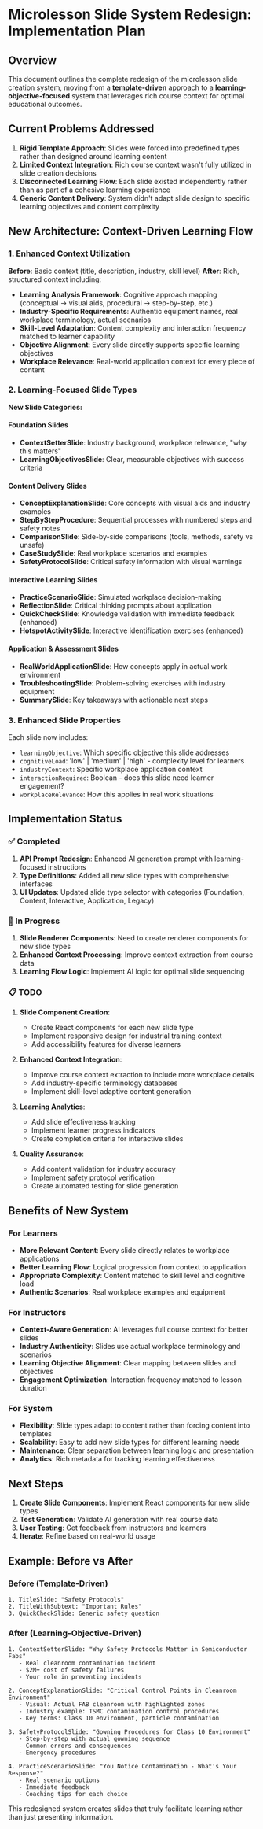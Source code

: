 # Microlesson Slide System Redesign: Implementation Plan

## Overview

This document outlines the complete redesign of the microlesson slide creation system, moving from a **template-driven** approach to a **learning-objective-focused** system that leverages rich course context for optimal educational outcomes.

## Current Problems Addressed

1. **Rigid Template Approach**: Slides were forced into predefined types rather than designed around learning content
2. **Limited Context Integration**: Rich course context wasn't fully utilized in slide creation decisions
3. **Disconnected Learning Flow**: Each slide existed independently rather than as part of a cohesive learning experience
4. **Generic Content Delivery**: System didn't adapt slide design to specific learning objectives and content complexity

## New Architecture: Context-Driven Learning Flow

### 1. Enhanced Context Utilization

**Before**: Basic context (title, description, industry, skill level)
**After**: Rich, structured context including:

- **Learning Analysis Framework**: Cognitive approach mapping (conceptual → visual aids, procedural → step-by-step, etc.)
- **Industry-Specific Requirements**: Authentic equipment names, real workplace terminology, actual scenarios
- **Skill-Level Adaptation**: Content complexity and interaction frequency matched to learner capability
- **Objective Alignment**: Every slide directly supports specific learning objectives
- **Workplace Relevance**: Real-world application context for every piece of content

### 2. Learning-Focused Slide Types

**New Slide Categories:**

#### Foundation Slides
- **ContextSetterSlide**: Industry background, workplace relevance, "why this matters"
- **LearningObjectivesSlide**: Clear, measurable objectives with success criteria

#### Content Delivery Slides
- **ConceptExplanationSlide**: Core concepts with visual aids and industry examples
- **StepByStepProcedure**: Sequential processes with numbered steps and safety notes
- **ComparisonSlide**: Side-by-side comparisons (tools, methods, safety vs unsafe)
- **CaseStudySlide**: Real workplace scenarios and examples
- **SafetyProtocolSlide**: Critical safety information with visual warnings

#### Interactive Learning Slides
- **PracticeScenarioSlide**: Simulated workplace decision-making
- **ReflectionSlide**: Critical thinking prompts about application
- **QuickCheckSlide**: Knowledge validation with immediate feedback (enhanced)
- **HotspotActivitySlide**: Interactive identification exercises (enhanced)

#### Application & Assessment Slides
- **RealWorldApplicationSlide**: How concepts apply in actual work environment
- **TroubleshootingSlide**: Problem-solving exercises with industry equipment
- **SummarySlide**: Key takeaways with actionable next steps

### 3. Enhanced Slide Properties

Each slide now includes:
- `learningObjective`: Which specific objective this slide addresses
- `cognitiveLoad`: 'low' | 'medium' | 'high' - complexity level for learners
- `industryContext`: Specific workplace application context
- `interactionRequired`: Boolean - does this slide need learner engagement?
- `workplaceRelevance`: How this applies in real work situations

## Implementation Status

### ✅ Completed
1. **API Prompt Redesign**: Enhanced AI generation prompt with learning-focused instructions
2. **Type Definitions**: Added all new slide types with comprehensive interfaces
3. **UI Updates**: Updated slide type selector with categories (Foundation, Content, Interactive, Application, Legacy)

### 🚧 In Progress
1. **Slide Renderer Components**: Need to create renderer components for new slide types
2. **Enhanced Context Processing**: Improve context extraction from course data
3. **Learning Flow Logic**: Implement AI logic for optimal slide sequencing

### 📋 TODO
1. **Slide Component Creation**:
   - Create React components for each new slide type
   - Implement responsive design for industrial training context
   - Add accessibility features for diverse learners

2. **Enhanced Context Integration**:
   - Improve course context extraction to include more workplace details
   - Add industry-specific terminology databases
   - Implement skill-level adaptive content generation

3. **Learning Analytics**:
   - Add slide effectiveness tracking
   - Implement learner progress indicators
   - Create completion criteria for interactive slides

4. **Quality Assurance**:
   - Add content validation for industry accuracy
   - Implement safety protocol verification
   - Create automated testing for slide generation

## Benefits of New System

### For Learners
- **More Relevant Content**: Every slide directly relates to workplace applications
- **Better Learning Flow**: Logical progression from context to application
- **Appropriate Complexity**: Content matched to skill level and cognitive load
- **Authentic Scenarios**: Real workplace examples and equipment

### For Instructors
- **Context-Aware Generation**: AI leverages full course context for better slides
- **Industry Authenticity**: Slides use actual workplace terminology and scenarios
- **Learning Objective Alignment**: Clear mapping between slides and objectives
- **Engagement Optimization**: Interaction frequency matched to lesson duration

### For System
- **Flexibility**: Slide types adapt to content rather than forcing content into templates
- **Scalability**: Easy to add new slide types for different learning needs
- **Maintenance**: Clear separation between learning logic and presentation
- **Analytics**: Rich metadata for tracking learning effectiveness

## Next Steps

1. **Create Slide Components**: Implement React components for new slide types
2. **Test Generation**: Validate AI generation with real course data
3. **User Testing**: Get feedback from instructors and learners
4. **Iterate**: Refine based on real-world usage

## Example: Before vs After

### Before (Template-Driven)
```
1. TitleSlide: "Safety Protocols"
2. TitleWithSubtext: "Important Rules"
3. QuickCheckSlide: Generic safety question
```

### After (Learning-Objective-Driven)
```
1. ContextSetterSlide: "Why Safety Protocols Matter in Semiconductor Fabs" 
   - Real cleanroom contamination incident
   - $2M+ cost of safety failures
   - Your role in preventing incidents

2. ConceptExplanationSlide: "Critical Control Points in Cleanroom Environment"
   - Visual: Actual FAB cleanroom with highlighted zones
   - Industry example: TSMC contamination control procedures
   - Key terms: Class 10 environment, particle contamination

3. SafetyProtocolSlide: "Gowning Procedures for Class 10 Environment"
   - Step-by-step with actual gowning sequence
   - Common errors and consequences
   - Emergency procedures

4. PracticeScenarioSlide: "You Notice Contamination - What's Your Response?"
   - Real scenario options
   - Immediate feedback
   - Coaching tips for each choice
```

This redesigned system creates slides that truly facilitate learning rather than just presenting information.